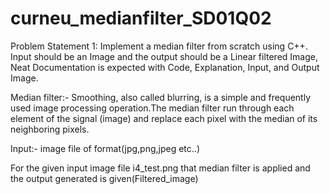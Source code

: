 # curneu_medianfilter_SD01Q02

Problem Statement 1:
Implement a median filter from scratch using C++. Input should be an Image and the output should be a Linear filtered Image, Neat Documentation is expected with Code, Explanation, Input, and Output Image.

Median filter:-
Smoothing, also called blurring, is a simple and frequently used image processing operation.The median filter run through each element of the signal (image) and replace each pixel with the median of its neighboring pixels.

Input:-
image file of format(jpg,png,jpeg etc..)

For the given input  image file i4_test.png that median filter is applied and the output generated is given(Filtered_image)

